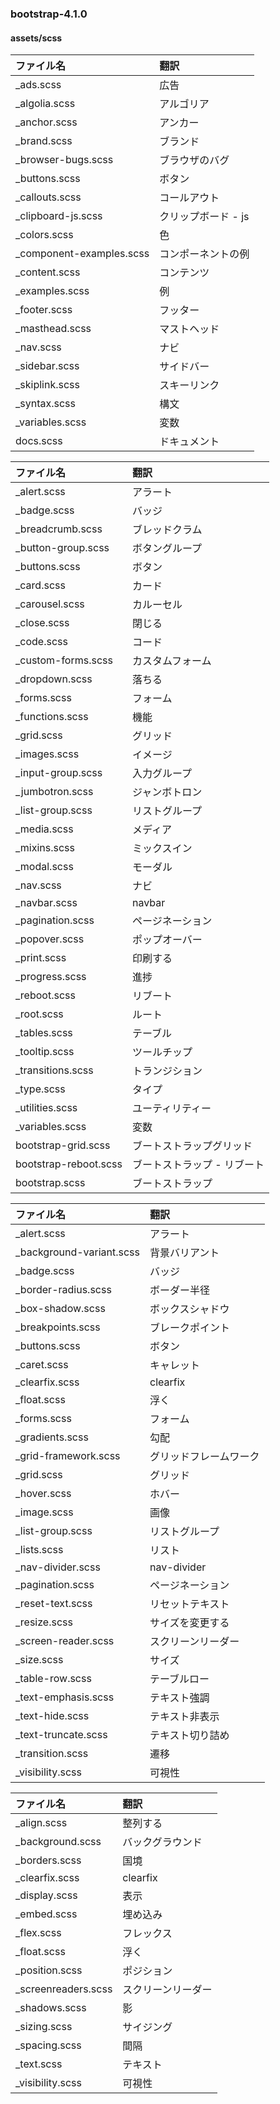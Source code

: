 ### bootstrap-4.1.0

#### assets/scss
| ファイル名 | 翻訳 |
| :-- | :-- |
| _ads.scss | 広告 |
| _algolia.scss | アルゴリア |
| _anchor.scss | アンカー |
| _brand.scss | ブランド |
| _browser-bugs.scss | ブラウザのバグ |
| _buttons.scss | ボタン |
| _callouts.scss | コールアウト |
| _clipboard-js.scss | クリップボード - js |
| _colors.scss | 色 |
| _component-examples.scss | コンポーネントの例 |
| _content.scss | コンテンツ |
| _examples.scss | 例 |
| _footer.scss | フッター |
| _masthead.scss | マストヘッド |
| _nav.scss | ナビ |
| _sidebar.scss | サイドバー |
| _skiplink.scss | スキーリンク |
| _syntax.scss | 構文 |
| _variables.scss | 変数 |
| docs.scss | ドキュメント |


| ファイル名 | 翻訳 |
| :-- | :-- |
| _alert.scss | アラート |
| _badge.scss | バッジ |
| _breadcrumb.scss | ブレッドクラム |
| _button-group.scss | ボタングループ |
| _buttons.scss | ボタン |
| _card.scss | カード |
| _carousel.scss | カルーセル |
| _close.scss | 閉じる |
| _code.scss | コード |
| _custom-forms.scss | カスタムフォーム |
| _dropdown.scss | 落ちる |
| _forms.scss | フォーム |
| _functions.scss | 機能 |
| _grid.scss | グリッド |
| _images.scss | イメージ |
| _input-group.scss | 入力グループ |
| _jumbotron.scss | ジャンボトロン |
| _list-group.scss | リストグループ |
| _media.scss | メディア |
| _mixins.scss | ミックスイン |
| _modal.scss | モーダル |
| _nav.scss | ナビ |
| _navbar.scss | navbar |
| _pagination.scss | ページネーション |
| _popover.scss | ポップオーバー |
| _print.scss | 印刷する |
| _progress.scss | 進捗 |
| _reboot.scss | リブート |
| _root.scss | ルート |
| _tables.scss | テーブル |
| _tooltip.scss | ツールチップ |
| _transitions.scss | トランジション |
| _type.scss | タイプ |
| _utilities.scss | ユーティリティー |
| _variables.scss | 変数 |
| bootstrap-grid.scss | ブートストラップグリッド |
| bootstrap-reboot.scss | ブートストラップ - リブート |
| bootstrap.scss | ブートストラップ |


| ファイル名 | 翻訳 |
| :-- | :-- |
| _alert.scss | アラート |
| _background-variant.scss | 背景バリアント |
| _badge.scss | バッジ |
| _border-radius.scss | ボーダー半径 |
| _box-shadow.scss | ボックスシャドウ |
| _breakpoints.scss | ブレークポイント |
| _buttons.scss | ボタン |
| _caret.scss | キャレット |
| _clearfix.scss | clearfix |
| _float.scss | 浮く |
| _forms.scss | フォーム |
| _gradients.scss | 勾配 |
| _grid-framework.scss | グリッドフレームワーク |
| _grid.scss | グリッド |
| _hover.scss | ホバー |
| _image.scss | 画像 |
| _list-group.scss | リストグループ |
| _lists.scss | リスト |
| _nav-divider.scss | nav-divider |
| _pagination.scss | ページネーション |
| _reset-text.scss | リセットテキスト |
| _resize.scss | サイズを変更する |
| _screen-reader.scss | スクリーンリーダー |
| _size.scss | サイズ |
| _table-row.scss | テーブルロー |
| _text-emphasis.scss | テキスト強調 |
| _text-hide.scss | テキスト非表示 |
| _text-truncate.scss | テキスト切り詰め |
| _transition.scss | 遷移 |
| _visibility.scss | 可視性 |


| ファイル名 | 翻訳 |
| :-- | :-- |
| _align.scss | 整列する |
| _background.scss | バックグラウンド |
| _borders.scss | 国境 |
| _clearfix.scss | clearfix |
| _display.scss | 表示 |
| _embed.scss | 埋め込み |
| _flex.scss | フレックス |
| _float.scss | 浮く |
| _position.scss | ポジション |
| _screenreaders.scss | スクリーンリーダー |
| _shadows.scss | 影 |
| _sizing.scss | サイジング |
| _spacing.scss | 間隔 |
| _text.scss | テキスト |
| _visibility.scss | 可視性 |
